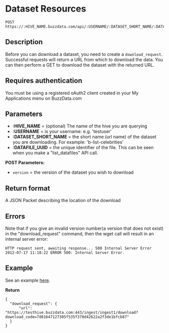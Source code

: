 # Dataset Resources

    POST https://:HIVE_NAME.buzzdata.com/api/:USERNAME/:DATASET_SHORT_NAME/:DATAFILE_UUID/download_request

## Description

Before you can download a dataset, you need to create a `download_request`. Successful requests will return a URL from which to download the data. You can then perform a GET to download the dataset with the returned URL.

## Requires authentication

You must be using a registered oAuth2 client created in your My Applications menu on BuzzData.com

## Parameters

- **:HIVE_NAME**          = (optional) The name of the hive you are querying
- **:USERNAME**           = is your username: e.g. 'testuser'
- **:DATASET_SHORT_NAME** = the short name (url name) of the dataset you are downloading. For example: 'b-list-celebrities'
- **:DATAFILE_UUID**      = the unique identifier of the file. This can be seen when you make a "list_datafiles" API call.

**POST Parameters:**

- `version` = the version of the dataset you wish to download

## Return format

A JSON Packet describing the location of the download

## Errors

Note that if you give an invalid version number(a version that does not exist) in the "download_request" command, then the wget call will result in an internal server error:

    HTTP request sent, awaiting response... 500 Internal Server Error
    2012-07-17 11:18:22 ERROR 500: Internal Server Error.

## Example

See an example <a href="https://github.com/buzzdata/buzzdata_client/blob/master/samples/download_data.rb">here</a>.

**Return**

    {
      "download_request": {
          "url": "https://testhive.buzzdata.com:443/ingest/ingest1/download?download_code=7d81647127305f535f370d42622a2f3de1bfcb87"
      }
    }
